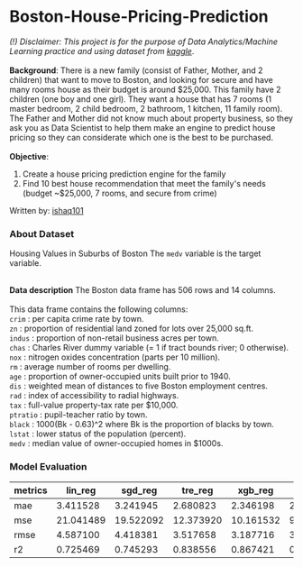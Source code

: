 # Boston-House-Pricing-Prediction

<i>(!) Disclaimer: This project is for the purpose of Data Analytics/Machine Learning practice and using dataset from [kaggle](https://www.kaggle.com/c/boston-housing)</i>.
<br><br>
<b>Background</b>:
There is a new family (consist of Father, Mother, and 2 children) that want to move to Boston, and looking for secure and have many rooms house as their budget is around $25,000. This family have 2 children (one boy and one girl). They want a house that has 7 rooms (1 master bedroom, 2 child bedroom, 2 bathroom, 1 kitchen, 11 family room). The Father and Mother did not know much about property business, so they ask you as Data Scientist to help them make an engine to predict house pricing so they can considerate which one is the best to be purchased.
<br><br>
<b>Objective</b>:<br>
1. Create a house pricing prediction engine for the family<br>
2. Find 10 best house recommendation that meet the family's needs (budget \~\$25,000, 7 rooms, and secure from crime)

Written by: [ishaq101](https://github.com/Ishaq101)


### About Dataset

Housing Values in Suburbs of Boston
The `medv` variable is the target variable.
<br><br>

<b>Data description</b>
The Boston data frame has 506 rows and 14 columns.
<br><br>
This data frame contains the following columns:<br>
`crim` : per capita crime rate by town.<br>
`zn` : proportion of residential land zoned for lots over 25,000 sq.ft.<br>
`indus` : proportion of non-retail business acres per town.<br>
`chas` : Charles River dummy variable (= 1 if tract bounds river; 0 otherwise).<br>
`nox` : nitrogen oxides concentration (parts per 10 million).<br>
`rm` : average number of rooms per dwelling.<br>
`age` : proportion of owner-occupied units built prior to 1940.<br>
`dis` : weighted mean of distances to five Boston employment centres.<br>
`rad` : index of accessibility to radial highways.<br>
`tax` : full-value property-tax rate per \$10,000.<br>
`ptratio` : pupil-teacher ratio by town.<br>
`black` : 1000(Bk - 0.63)^2 where Bk is the proportion of blacks by town.<br>
`lstat` : lower status of the population (percent).<br>
`medv` : median value of owner-occupied homes in \$1000s.<br>


### Model Evaluation

metrics|lin_reg|sgd_reg|tre_reg|xgb_reg|rfo_reg|vot_reg
---|---|---|---|---|---|---
mae|3.411528|3.241945|2.680823|2.346198|2.353747|2.196802
mse|21.041489|19.522092|12.373920|10.161532|9.191053|8.735431
rmse|4.587100|4.418381|3.517658|3.187716|3.031675|2.955576
r2|0.725469|0.745293|0.838556|0.867421|0.880083|0.886028
